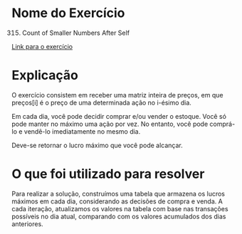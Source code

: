 # Nome do Exercício 
315. Count of Smaller Numbers After Self

[Link para o exercício](https://leetcode.com/problems/best-time-to-buy-and-sell-stock-ii/)

# Explicação

O exercício consistem em receber uma matriz inteira de preços, em que preços[i] é o preço de uma determinada ação no i-ésimo dia.

Em cada dia, você pode decidir comprar e/ou vender o estoque. Você só pode manter no máximo uma ação por vez. No entanto, você pode comprá-lo e vendê-lo imediatamente no mesmo dia.

Deve-se retornar o lucro máximo que você pode alcançar.

# O que foi utilizado para resolver

Para realizar a solução, construímos uma tabela que armazena os lucros máximos em cada dia, considerando as decisões de compra e venda. A cada iteração, atualizamos os valores na tabela com base nas transações possíveis no dia atual, comparando com os valores acumulados dos dias anteriores.
